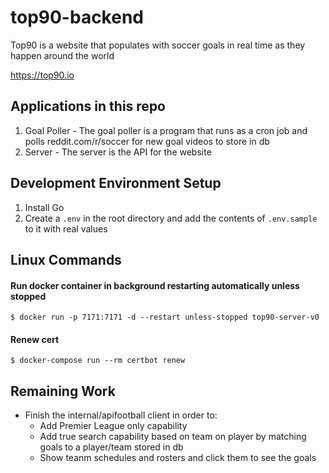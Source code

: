 # top90-backend

Top90 is a website that populates with soccer goals in real time as they happen around the world

https://top90.io

## Applications in this repo
1. Goal Poller - The goal poller is a program that runs as a cron job and polls reddit.com/r/soccer for new goal videos to store in db
2. Server - The server is the API for the website

## Development Environment Setup
1. Install Go
2. Create a `.env` in the root directory and add the contents of `.env.sample` to it with real values

## Linux Commands

#### Run docker container in background restarting automatically unless stopped
```
$ docker run -p 7171:7171 -d --restart unless-stopped top90-server-v0
```

#### Renew cert
```
$ docker-compose run --rm certbot renew
```

## Remaining Work
- Finish the internal/apifootball client in order to:
    - Add Premier League only capability
    - Add true search capability based on team on player by matching goals to a player/team stored in db
    - Show teanm schedules and rosters and click them to see the goals
